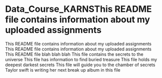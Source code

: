 # Data_Course_KARNSThis README file contains information about my uploaded assignments
This README file contains information about my uploaded assignments
This README file contains information about my uploaded assignments
This README file blah blah blah
This file contains the secrets to the universe
This file has information to find buried treasure
This file holds my deepest darkest secrets
This file will guide you to the chamber of secrets
Taylor swift is writing her next break up album in this file
